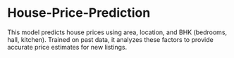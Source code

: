 # House-Price-Prediction
This model predicts house prices using area, location, and BHK (bedrooms, hall, kitchen). Trained on past data, it analyzes these factors to provide accurate price estimates for new listings.
